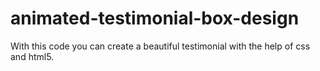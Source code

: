 # animated-testimonial-box-design
With this code you can create a beautiful testimonial with the help of css and html5.
